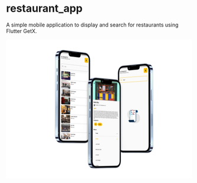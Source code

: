 # restaurant_app

A simple mobile application to display and search for restaurants using Flutter GetX.

<img src="https://github.com/faishal2727/Restaurant-App/blob/main/mockup/myMockup.png" width=1000/>
